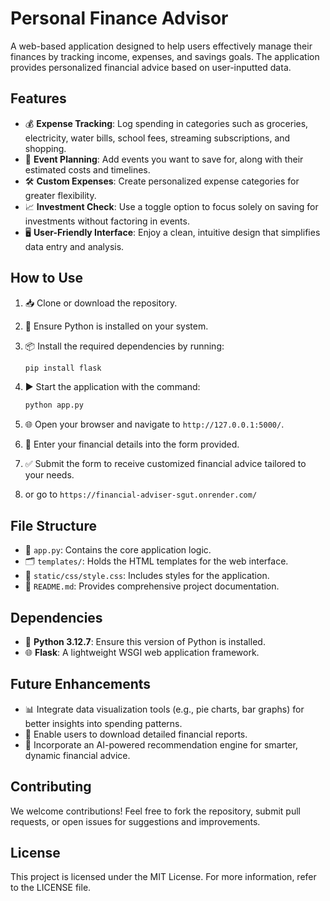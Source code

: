 # Personal Finance Advisor

A web-based application designed to help users effectively manage their finances by tracking income, expenses, and savings goals. The application provides personalized financial advice based on user-inputted data.

## Features

- 💰 **Expense Tracking**: Log spending in categories such as groceries, electricity, water bills, school fees, streaming subscriptions, and shopping.
- 🎉 **Event Planning**: Add events you want to save for, along with their estimated costs and timelines.
- 🛠️ **Custom Expenses**: Create personalized expense categories for greater flexibility.
- 📈 **Investment Check**: Use a toggle option to focus solely on saving for investments without factoring in events.
- 🖥️ **User-Friendly Interface**: Enjoy a clean, intuitive design that simplifies data entry and analysis.

## How to Use

1. 📥 Clone or download the repository.
2. 🐍 Ensure Python is installed on your system.
3. 📦 Install the required dependencies by running:

   ```bash
   pip install flask
   ```

4. ▶️ Start the application with the command:

   ```bash
   python app.py
   ```

5. 🌐 Open your browser and navigate to `http://127.0.0.1:5000/`.
6. 📝 Enter your financial details into the form provided.
7. ✅ Submit the form to receive customized financial advice tailored to your needs.
8. or go to `https://financial-adviser-sgut.onrender.com/`

## File Structure

- 📜 `app.py`: Contains the core application logic.
- 🗂️ `templates/`: Holds the HTML templates for the web interface.
- 🎨 `static/css/style.css`: Includes styles for the application.
- 📖 `README.md`: Provides comprehensive project documentation.

## Dependencies

- 🐍 **Python 3.12.7**: Ensure this version of Python is installed.
- 🌐 **Flask**: A lightweight WSGI web application framework.

## Future Enhancements

- 📊 Integrate data visualization tools (e.g., pie charts, bar graphs) for better insights into spending patterns.
- 📄 Enable users to download detailed financial reports.
- 🤖 Incorporate an AI-powered recommendation engine for smarter, dynamic financial advice.

## Contributing

We welcome contributions! Feel free to fork the repository, submit pull requests, or open issues for suggestions and improvements.

## License

This project is licensed under the MIT License. For more information, refer to the LICENSE file.

